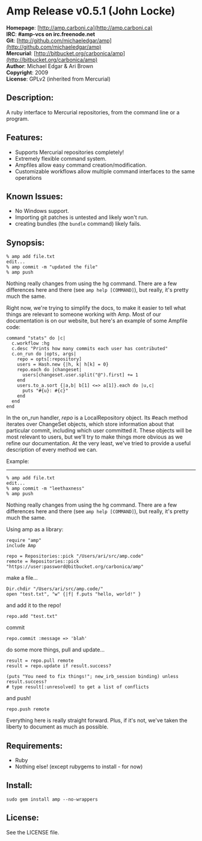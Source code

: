 Amp Release v0.5.1 (John Locke)
==============================

**Homepage**:   [http://amp.carboni.ca](http://amp.carboni.ca)   
**IRC**:        **#amp-vcs on irc.freenode.net**  
**Git**:        [http://github.com/michaeledgar/amp](http://github.com/michaeledgar/amp)   
**Mercurial**:  [http://bitbucket.org/carbonica/amp](http://bitbucket.org/carbonica/amp)   
**Author**:     Michael Edgar & Ari Brown  
**Copyright**:  2009  
**License**:    GPLv2 (inherited from Mercurial)  


Description:
------------

A ruby interface to Mercurial repositories, from the command line or a program.

Features:
------------------

* Supports Mercurial repositories completely!
* Extremely flexible command system.
* Ampfiles allow easy command creation/modification.
* Customizable workflows allow multiple command interfaces to the same operations

Known Issues:
------------------

* No Windows support.
* Importing git patches is untested and likely won't run.
* creating bundles (the `bundle` command) likely fails.

Synopsis:
---------

    % amp add file.txt
    edit...
    % amp commit -m "updated the file"
    % amp push
  
Nothing really changes from using the hg command. There are a few differences
here and there (see `amp help [COMMAND]`), but really, it's pretty much the same.

Right now, we're trying to simplify the docs, to make it easier to tell what things
are relevant to someone working with Amp. Most of our documentation is on our website,
but here's an example of some Ampfile code:

    command "stats" do |c|
      c.workflow :hg
      c.desc "Prints how many commits each user has contributed"
      c.on_run do |opts, args|
        repo = opts[:repository]
        users = Hash.new {|h, k| h[k] = 0}
        repo.each do |changeset|
          users[changeset.user.split("@").first] += 1
        end
        users.to_a.sort {|a,b| b[1] <=> a[1]}.each do |u,c|
          puts "#{u}: #{c}"
        end
      end
    end
    
In the on\_run handler, _repo_ is a LocalRepository object. Its #each method iterates over
ChangeSet objects, which store information about that particular commit, including which user
committed it. These objects will be most relevant to users, but we'll try to make things more
obvious as we refine our documentation. At the very least, we've tried to provide a useful
description of every method we can.
  
Example:
________

    % amp add file.txt
    edit...
    % amp commit -m "leethaxness"
    % amp push
  
Nothing really changes from using the hg command. There are a few differences
here and there (see `amp help [COMMAND]`), but really, it's pretty much the same.
  
Using amp as a library:
    
    require "amp"
    include Amp
    
    repo = Repositories::pick "/Users/ari/src/amp.code"
    remote = Repositories::pick "https://user:password@bitbucket.org/carbonica/amp"
    
make a file...
    
    Dir.chdir "/Users/ari/src/amp.code/"
    open "test.txt", "w" {|f| f.puts "hello, world!" }
    
and add it to the repo!
    
    repo.add "test.txt"
    
commit
    
    repo.commit :message => 'blah'
    
do some more things, pull and update...
    
    result = repo.pull remote
    result = repo.update if result.success?
    
    (puts "You need to fix things!"; new_irb_session binding) unless result.success?
    # type result[:unresolved] to get a list of conflicts
    
and push!
    
    repo.push remote
    
Everything here is really straight forward. Plus, if it's not, we've taken
the liberty to document as much as possible.
  
Requirements:
-------------
* Ruby
* Nothing else! (except rubygems to install - for now)

Install:
--------

    sudo gem install amp --no-wrappers

License:
--------

See the LICENSE file.